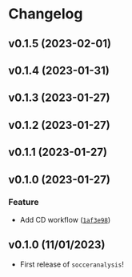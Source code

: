 # Changelog

<!--next-version-placeholder-->

## v0.1.5 (2023-02-01)


## v0.1.4 (2023-01-31)


## v0.1.3 (2023-01-27)


## v0.1.2 (2023-01-27)


## v0.1.1 (2023-01-27)


## v0.1.0 (2023-01-27)
### Feature
* Add CD workflow ([`1af3e98`](https://github.com/UBC-MDS/socceranalysis_python/commit/1af3e98414548fc7102296fb0f0e8b77c53a9cdb))

## v0.1.0 (11/01/2023)

- First release of `socceranalysis`!